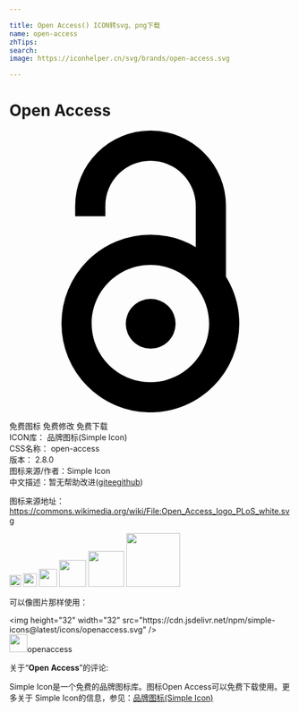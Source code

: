 ```yaml
---

title: Open Access() ICON转svg、png下载
name: open-access
zhTips: 
search: 
image: https://iconhelper.cn/svg/brands/open-access.svg

---
```


# Open Access  <small style="font-size: 60%;font-weight: 100"></small>

<div id="svg" class="svg-wrap">
<svg role="img" viewBox="0 0 24 24" xmlns="http://www.w3.org/2000/svg"><title>Open Access icon</title><path d="M18.972 13.487a7.56 7.56 0 0 0-.54-1.043V6.416a6.376 6.376 0 0 0-1.88-4.536A6.375 6.375 0 0 0 12.016 0h-.002a6.375 6.375 0 0 0-4.536 1.878 6.376 6.376 0 0 0-1.88 4.538v.877h2.57v-.877c0-1.027.4-1.993 1.127-2.72a3.822 3.822 0 0 1 2.72-1.126 3.852 3.852 0 0 1 3.847 3.846v3.508A7.52 7.52 0 0 0 12 8.866a7.54 7.54 0 0 0-5.35 2.216 7.54 7.54 0 0 0-2.217 5.35 7.54 7.54 0 0 0 2.216 5.35A7.54 7.54 0 0 0 12 24.002a7.54 7.54 0 0 0 5.35-2.216 7.54 7.54 0 0 0 2.217-5.351c0-1.021-.2-2.012-.595-2.946zM12 21.43c-2.755 0-4.997-2.242-4.997-4.997S9.245 11.436 12 11.436s4.997 2.241 4.997 4.997S14.755 21.43 12 21.43zm2.145-4.974a2.12 2.12 0 1 1-4.24 0 2.12 2.12 0 0 1 4.24 0z"/></svg>
</div>
<detail full-name='open-access'></detail>

<div class="detail-page">
<p>
<span><span class="badge-success badge">免费图标</span> <span class="badge-success badge">免费修改</span>  <span class="badge-success badge">免费下载</span> </span>
<br/>
<span>
ICON库：
<span class="badge-secondary badge">品牌图标(Simple Icon)</span> 
</span>
<br/>
<span>
CSS名称：
<span class="badge-secondary badge">open-access</span> 
</span>

<br/>
<span>
版本：
<span class="badge-secondary badge">2.8.0</span> 
</span>
<br/>
<span>图标来源/作者：<span class="badge-light badge">Simple Icon</span></span> 
<br/>
<span class="zh-detail">中文描述：暂无<span class="help-link"><span>帮助改进</span>(<a href="https://gitee.com/liuwave/icon-helper/edit/master/json/brands/open-access.json" target="_blank" rel="noopener noreferrer">gitee</a><a href="https://github.com/liuwave/icon-helper/edit/master/json/brands/open-access.json" target="_blank" rel="noopener noreferrer">github</a></span>)</span><br/>
</p>
</div><div class="description description alert alert-light"><p>图标来源地址：<a href="https://commons.wikimedia.org/wiki/File:Open_Access_logo_PLoS_white.svg" target="_blank" rel="noopener noreferrer">https://commons.wikimedia.org/wiki/File:Open_Access_logo_PLoS_white.svg</a></p></div>
<div class="alert alert-dark">
<img height="21" width="21" src="https://cdn.jsdelivr.net/npm/simple-icons@latest/icons/openaccess.svg" />
<img height="24" width="24" src="https://cdn.jsdelivr.net/npm/simple-icons@latest/icons/openaccess.svg" />
<img height="32" width="32" src="https://cdn.jsdelivr.net/npm/simple-icons@latest/icons/openaccess.svg" />
<img height="48" width="48" src="https://cdn.jsdelivr.net/npm/simple-icons@latest/icons/openaccess.svg" />
<img height="64" width="64" src="https://cdn.jsdelivr.net/npm/simple-icons@latest/icons/openaccess.svg" />
<img height="96" width="96" src="https://cdn.jsdelivr.net/npm/simple-icons@latest/icons/openaccess.svg" />

</div>
<div>
  <p>可以像图片那样使用：    
  </p>
  <div class="alert alert-primary" style="font-size: 14px">
    &lt;img height="32" width="32" src="https://cdn.jsdelivr.net/npm/simple-icons@latest/icons/openaccess.svg" /&gt;
    <copy-btn content='<img height="32" width="32" src="https://cdn.jsdelivr.net/npm/simple-icons@latest/icons/openaccess.svg" />'></copy-btn>
  </div>
  <div class="alert alert-secondary">
    <img height="32" width="32" src="https://cdn.jsdelivr.net/npm/simple-icons@latest/icons/openaccess.svg" />openaccess
    <copy-btn content="openaccess" btn-title="复制图标名称"></copy-btn>
  </div>
</div>
<div class="icon-detail__container">
<p>关于“<b>Open Access</b>”的评论:</p>
</div>
<Vssue title="关于“Open Access”的评论" />
<div><p>Simple Icon是一个免费的品牌图标库。图标Open Access可以免费下载使用。更多关于  Simple Icon的信息，参见：<a target="_blank" href="https://iconhelper.cn/brands.html">品牌图标(Simple Icon)</a>
</p></div>
